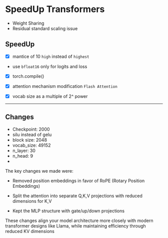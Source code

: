 # SpeedUp Transformers

- Weight Sharing
- Residual standard scaling issue



## SpeedUp

- [x] mantice of 10 `high` instead of `highest`
- use `bfloat16` only for logits and loss
- [x] torch.compile()
- [x] attention mechanism modification `Flash Attention`
- [x] vocab size as a multiple of 2^ power



---



## Changes

- Checkpoint: 2000
- silu instead of gelu
- block size: 2048
- vocab_size: 49152
- n_layer: 30
- n_head: 9
- 





The key changes we made were:

- Removed position embeddings in favor of RoPE (Rotary Position Embeddings)

- Split the attention into separate Q,K,V projections with reduced dimensions for K,V

- Kept the MLP structure with gate/up/down projections

These changes align your model architecture more closely with modern transformer designs like Llama, while maintaining efficiency through reduced KV dimensions